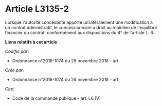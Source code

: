 # Article L3135-2

Lorsque l'autorité concédante apporte unilatéralement une modification à un contrat administratif, le concessionnaire a droit
au maintien de l'équilibre financier du contrat, conformément aux dispositions du 4° de l'article L. 6.

**Liens relatifs à cet article**

_Codifié par_:

  - Ordonnance n°2018-1074 du 26 novembre 2018 - art.

_Créé par_:

  - Ordonnance n°2018-1074 du 26 novembre 2018 - art.

_Cite_:

  - Code de la commande publique - art. L6 (V)
